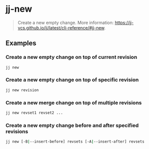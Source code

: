 # jj-new

> Create a new empty change. More information: <https://jj-vcs.github.io/jj/latest/cli-reference/#jj-new>.

## Examples

### Create a new empty change on top of current revision

```bash
jj new
```

### Create a new empty change on top of specific revision

```bash
jj new revision
```

### Create a new merge change on top of multiple revisions

```bash
jj new revset1 revset2 ...
```

### Create a new empty change before and after specified revisions

```bash
jj new [-B|--insert-before] revsets [-A|--insert-after] revsets
```
